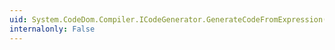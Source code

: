 ```yaml
---
uid: System.CodeDom.Compiler.ICodeGenerator.GenerateCodeFromExpression(System.CodeDom.CodeExpression,System.IO.TextWriter,System.CodeDom.Compiler.CodeGeneratorOptions)
internalonly: False
---
```

